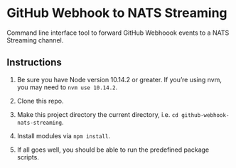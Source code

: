 # GitHub Webhook to NATS Streaming

Command line interface tool to forward GitHub Webhoook events to a NATS Streaming channel.


## Instructions

1. Be sure you have Node version 10.14.2 or greater. If you’re using nvm, you may need to `nvm use 10.14.2`.

2. Clone this repo.

3. Make this project directory the current directory, i.e. `cd github-webhook-nats-streaming`.

4. Install modules via `npm install`.

5. If all goes well, you should be able to run the predefined package scripts.
